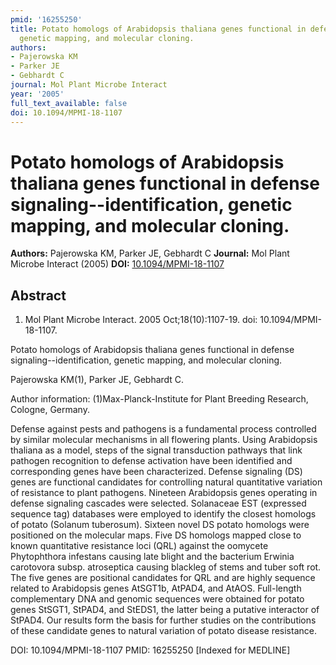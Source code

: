 ```yaml
---
pmid: '16255250'
title: Potato homologs of Arabidopsis thaliana genes functional in defense signaling--identification,
  genetic mapping, and molecular cloning.
authors:
- Pajerowska KM
- Parker JE
- Gebhardt C
journal: Mol Plant Microbe Interact
year: '2005'
full_text_available: false
doi: 10.1094/MPMI-18-1107
---
```


# Potato homologs of Arabidopsis thaliana genes functional in defense signaling--identification, genetic mapping, and molecular cloning.
**Authors:** Pajerowska KM, Parker JE, Gebhardt C
**Journal:** Mol Plant Microbe Interact (2005)
**DOI:** [10.1094/MPMI-18-1107](https://doi.org/10.1094/MPMI-18-1107)

## Abstract

1. Mol Plant Microbe Interact. 2005 Oct;18(10):1107-19. doi:
10.1094/MPMI-18-1107.

Potato homologs of Arabidopsis thaliana genes functional in defense 
signaling--identification, genetic mapping, and molecular cloning.

Pajerowska KM(1), Parker JE, Gebhardt C.

Author information:
(1)Max-Planck-Institute for Plant Breeding Research, Cologne, Germany.

Defense against pests and pathogens is a fundamental process controlled by 
similar molecular mechanisms in all flowering plants. Using Arabidopsis thaliana 
as a model, steps of the signal transduction pathways that link pathogen 
recognition to defense activation have been identified and corresponding genes 
have been characterized. Defense signaling (DS) genes are functional candidates 
for controlling natural quantitative variation of resistance to plant pathogens. 
Nineteen Arabidopsis genes operating in defense signaling cascades were 
selected. Solanaceae EST (expressed sequence tag) databases were employed to 
identify the closest homologs of potato (Solanum tuberosum). Sixteen novel DS 
potato homologs were positioned on the molecular maps. Five DS homologs mapped 
close to known quantitative resistance loci (QRL) against the oomycete 
Phytophthora infestans causing late blight and the bacterium Erwinia carotovora 
subsp. atroseptica causing blackleg of stems and tuber soft rot. The five genes 
are positional candidates for QRL and are highly sequence related to Arabidopsis 
genes AtSGT1b, AtPAD4, and AtAOS. Full-length complementary DNA and genomic 
sequences were obtained for potato genes StSGT1, StPAD4, and StEDS1, the latter 
being a putative interactor of StPAD4. Our results form the basis for further 
studies on the contributions of these candidate genes to natural variation of 
potato disease resistance.

DOI: 10.1094/MPMI-18-1107
PMID: 16255250 [Indexed for MEDLINE]

